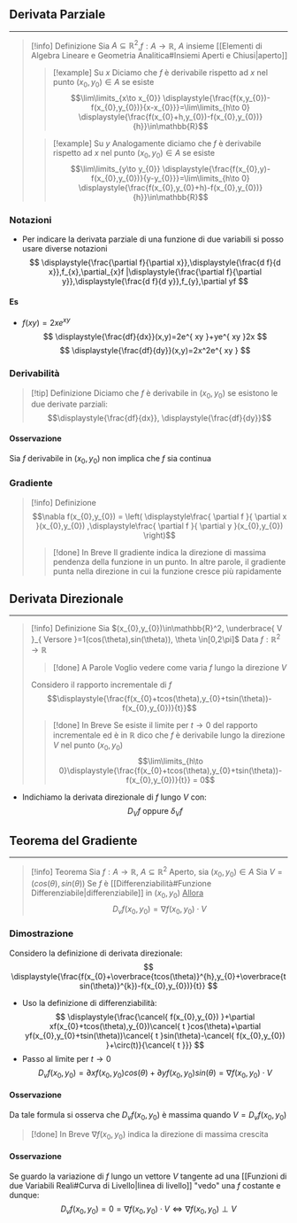 ## Derivata Parziale
---
>[!info] Definizione
>Sia $A\subseteq\mathbb{R}^2$,$f:A\to\mathbb{R}$, $A$ insieme [[Elementi di Algebra Lineare e Geometria Analitica#Insiemi Aperti e Chiusi|aperto]]
>>[!example] Su $x$
>>Diciamo che $f$ è derivabile rispetto ad $x$ nel punto $(x_{0},y_{0})\in A$ se esiste
>>$$\lim\limits_{x\to x_{0}} \displaystyle{\frac{f(x,y_{0})-f(x_{0},y_{0})}{x-x_{0}}}=\lim\limits_{h\to 0} \displaystyle{\frac{f(x_{0}+h,y_{0})-f(x_{0},y_{0})}{h}}\in\mathbb{R}$$
>
>>[!example] Su $y$
>>Analogamente diciamo che $f$ è derivabile rispetto ad $x$ nel punto $(x_{0},y_{0})\in A$ se esiste
>>$$\lim\limits_{y\to y_{0}} \displaystyle{\frac{f(x_{0},y)-f(x_{0},y_{0})}{y-y_{0}}}=\lim\limits_{h\to 0} \displaystyle{\frac{f(x_{0},y_{0}+h)-f(x_{0},y_{0})}{h}}\in\mathbb{R}$$

### Notazioni
- Per indicare la derivata parziale di una funzione di due variabili si posso usare diverse notazioni
$$
\displaystyle{\frac{\partial f}{\partial x}},\displaystyle{\frac{d f}{d x}},f_{x},\partial_{x}f |\displaystyle{\frac{\partial f}{\partial y}},\displaystyle{\frac{d f}{d y}},f_{y},\partial yf
$$
#### Es
- $f(xy)=2xe^{xy}$
$$
\displaystyle{\frac{df}{dx}}(x,y)=2e^{ xy }+ye^{ xy }2x
$$
$$
\displaystyle{\frac{df}{dy}}(x,y)=2x^2e^{ xy }
$$
### Derivabilità
>[!tip] Definizione
>Diciamo che $f$ è derivabile in $(x_{0},y_{0})$ se esistono le due derivate parziali:
>$$\displaystyle{\frac{df}{dx}}, \displaystyle{\frac{df}{dy}}$$

#### Osservazione
Sia $f$ derivabile in $(x_{0},y_{0})$ non implica che $f$ sia continua

### Gradiente
>[!info] Definizione
>$$\nabla f(x_{0},y_{0}) = \left( \displaystyle\frac{ \partial f }{ \partial x }(x_{0},y_{0}) ,\displaystyle\frac{ \partial f }{ \partial y }(x_{0},y_{0})  \right)$$
>
>>[!done] In Breve
>>Il gradiente indica la direzione di massima pendenza della funzione in un punto.
>>In altre parole, il gradiente punta nella direzione in cui la funzione cresce più rapidamente

## Derivata Direzionale
---
>[!info] Definizione
>Sia $(x_{0},y_{0})\in\mathbb{R}^2, \underbrace{ V }_{ Versore }=1(cos(\theta),sin(\theta)), \theta \in[0,2\pi]$
>Data $f:\mathbb{R}^2\to\mathbb{R}$
>
>>[!done] A Parole
>>Voglio vedere come varia $f$ lungo la direzione $V$
>
>Considero il rapporto incrementale di $f$
>$$\displaystyle{\frac{f(x_{0}+tcos(\theta),y_{0}+tsin(\theta))-f(x_{0},y_{0})}{t}}$$
>
>>[!done] In Breve
>>Se esiste il limite per $t\to0$ del rapporto incrementale ed è in $\mathbb{R}$ dico che $f$ è derivabile lungo la direzione $V$ nel punto $(x_{0},y_{0})$
>$$\lim\limits_{h\to 0}\displaystyle{\frac{f(x_{0}+tcos(\theta),y_{0}+tsin(\theta))-f(x_{0},y_{0})}{t}} = 0$$

- Indichiamo la derivata direzionale di $f$ lungo $V$ con:
$$
D_{V}f\text{ oppure }\delta_{V}f
$$

## Teorema del Gradiente
--- 
>[!info] Teorema
>Sia $f:A\to\mathbb{R}$, $A\subseteq\mathbb{R}^2$ Aperto, sia $(x_{0},y_{0})\in A$
>Sia $V=(cos(\theta),sin(\theta))$
>Se $f$ è [[Differenziabilità#Funzione Differenziabile|differenziabile]] in $(x_{0},y_{0})$
><u>Allora</u>
>$$D_{v}f(x_{0},y_{0})= \nabla f(x_{0},y_{0})\cdot V$$

### Dimostrazione
Considero la definizione di derivata direzionale:
$$
\displaystyle{\frac{f(x_{0}+\overbrace{tcos(\theta)}^{h},y_{0}+\overbrace{tsin(\theta)}^{k})-f(x_{0},y_{0})}{t}}
$$
- Uso la definizione di differenziabilità:
$$
\displaystyle{\frac{\cancel{ f(x_{0},y_{0}) }+\partial xf(x_{0}+tcos(\theta),y_{0})\cancel{ t }cos(\theta)+\partial yf(x_{0},y_{0}+tsin(\theta))\cancel{ t }sin(\theta)-\cancel{ f(x_{0},y_{0}) }+\circ(t)}{\cancel{ t }}}
$$
- Passo al limite per $t\to0$
$$D_{v}f(x_{0},y_{0})=\partial xf(x_{0},y_{0})cos(\theta)+\partial yf(x_{0},y_{0})sin(\theta) = \nabla f(x_{0},y_{0})\cdot V$$
#### Osservazione
Da tale formula si osserva che $D_{v}f(x_{0},y_{0})$ è massima quando $V=D_{v}f(x_{0},y_{0})$
>[!done] In Breve
>$\nabla f(x_{0},y_{0})$ indica la direzione di massima crescita

#### Osservazione
Se guardo la variazione di $f$ lungo un vettore $V$ tangente ad una [[Funzioni di due Variabili Reali#Curva di Livello|linea di livello]] "vedo" una $f$ costante e dunque:
$$
D_{v}f(x_{0},y_{0}) = 0 = \nabla f(x_{0},y_{0})\cdot V \Leftrightarrow \nabla f(x_{0},y_{0}) \perp V
 $$
